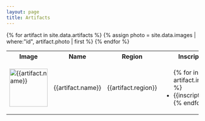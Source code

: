 ```yaml
---
layout: page
title: Artifacts
---
```


<table>
  <tbody>
    <tr>
      <th>Image</th>
      <th>Name</th>
      <th>Region</th>
      <th>Inscriptions</th>
      <th>Details</th>
    </tr>
{% for artifact in site.data.artifacts %}
{% assign photo = site.data.images | where:"id", artifact.photo  | first %}
    <tr>
      <td><img src="{{site.baseurl}}/assets/img/medium/{{photo.img}}" alt="{{artifact.name}}" width="100"></td>
      <td>{{artifact.name}}</td>
      <td>{{artifact.region}}</td>
      <td>
        <ul>
{% for inscript in artifact.inscriptions %}
          <li>{{inscript}}</li>
{% endfor %}
        </ul>
      </td>
      <td>{{artifact.details}}</td>
    </tr>
{% endfor %}
  </tbody>
</table>
